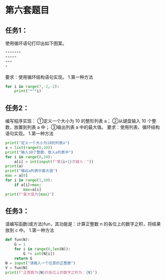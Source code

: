 # 第六套题目
## 任务1：
使用循环语句打印出如下图案。
```python
*******
*****
***
*
```
要求：使用循环结构语句实现。
1.第一种方法
```python
for i in range(7,-2,-2):
    print("*"*i)
```
## 任务2：
编写程序实现：
①定义一个大小为 10 的整形列表 a；
②从键盘输入 10 个整数，放置到列表 a 中；
③输出列表 a 中的最大值。
要求：使用列表、循环结构语句实现。
1.第一种方法
```python
print("定义一个大小为10的列表a")
a = list(range(0,10))
print("输入10个整数，放入a列表中")
for i in range(0,10):
    a[i] = int(input(f"第{i+1}次输入："))
print(a)
print("输出a列表中最大值")
max = a[0]
for i in range(1,10):
    if a[i]>max:
        max=a[i]
print(f"最大值为{max}")
```
## 任务3：
请编写函数(或方法)fun，其功能是：计算正整数 n 的各位上的数字之积，将结果放到 c 中。
1.第一种方法
```python
def fun(N):
    G = 1
    for i in range(0,len(N)):
        G *= int(N[i])
    return G
N = input("请输入一个任意的正整数")
V = fun(N)
print(f"正整数为{N}的各位上的数字之积为：{V}")
```
